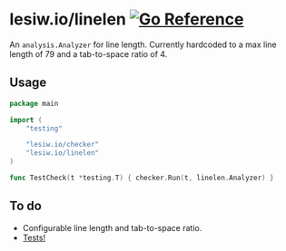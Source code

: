 # lesiw.io/linelen [![Go Reference](https://pkg.go.dev/badge/lesiw.io/linelen.svg)](https://pkg.go.dev/lesiw.io/linelen)

An `analysis.Analyzer` for line length.
Currently hardcoded to a max line length of 79 and a tab-to-space ratio of 4.

## Usage

```go
package main

import (
	"testing"

	"lesiw.io/checker"
    "lesiw.io/linelen"
)

func TestCheck(t *testing.T) { checker.Run(t, linelen.Analyzer) }
```

## To do
* Configurable line length and tab-to-space ratio.
* [Tests!](https://pkg.go.dev/golang.org/x/tools/go/analysis/analysistest)

